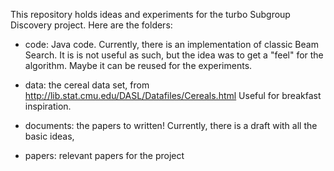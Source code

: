 This repository holds ideas and experiments for the turbo Subgroup Discovery
project. Here are the folders:

-  code: Java code. Currently, there is an implementation of classic Beam
   Search. It is is not useful as such, but the idea was to get a "feel" for the
   algorithm. Maybe it can be reused for the experiments.

-  data: the cereal data set, from
   http://lib.stat.cmu.edu/DASL/Datafiles/Cereals.html
   Useful for breakfast inspiration.

-  documents: the papers to written! Currently, there is a draft with all the
   basic ideas,

-  papers: relevant papers for the project
